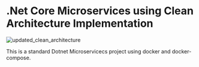 # .Net Core Microservices using Clean Architecture Implementation

![updated_clean_architecture](https://github.com/user-attachments/assets/fae29e7d-c002-458e-acc4-342167ca68fc)


This is a standard Dotnet Microservicecs project using docker and docker-compose. 